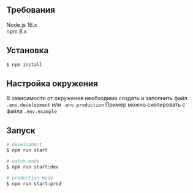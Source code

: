 

## Требования
Node.js 16.x<br> 
npm 8.x

## Установка

```bash
$ npm install
```



## Настройка окружения

В зависимости от окружения необходима создать и заполнить файл ```.env.development``` или ```.env.production```
Пример можно скопировать с файла ```.env.example```

## Запуск

```bash
# development
$ npm run start

# watch mode
$ npm run start:dev

# production mode
$ npm run start:prod
```

